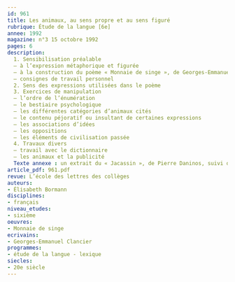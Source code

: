 ```yaml
---
id: 961
title: Les animaux, au sens propre et au sens figuré 
rubrique: Étude de la langue [6e]
annee: 1992
magazine: n°3 15 octobre 1992
pages: 6
description: 
  1. Sensibilisation préalable
  – à l’expression métaphorique et figurée
  – à la construction du poème « Monnaie de singe », de Georges-Emmanuel Clancier
  – consignes de travail personnel
  2. Sens des expressions utilisées dans le poème
  3. Exercices de manipulation
  – l’ordre de l’énumération
  – le bestiaire psychologique
  – les différentes catégories d’animaux cités
  – le contenu péjoratif ou insultant de certaines expressions
  – les associations d’idées
  – les oppositions
  – les éléments de civilisation passée
  4. Travaux divers
  – travail avec le dictionnaire
  – les animaux et la publicité
  Texte annexe : un extrait du « Jacassin », de Pierre Daninos, suivi d’un questionnaire.
article_pdf: 961.pdf
revue: L’école des lettres des collèges
auteurs:
- Élisabeth Bormann
disciplines:
- français
niveau_etudes:
- sixième
oeuvres:
- Monnaie de singe
ecrivains:
- Georges-Emmanuel Clancier
programmes:
- étude de la langue - lexique
siecles:
- 20e siècle
---
```

